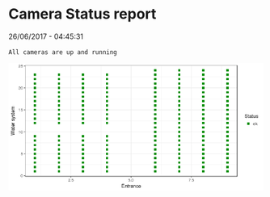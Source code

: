 Camera Status report
================
26/06/2017 - 04:45:31

    All cameras are up and running

![](camreport_files/figure-markdown_github/unnamed-chunk-2-1.png)

